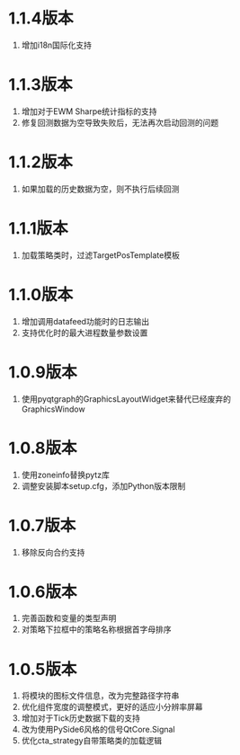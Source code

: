 # 1.1.4版本

1. 增加i18n国际化支持

# 1.1.3版本

1. 增加对于EWM Sharpe统计指标的支持
2. 修复回测数据为空导致失败后，无法再次启动回测的问题

# 1.1.2版本

1. 如果加载的历史数据为空，则不执行后续回测

# 1.1.1版本

1. 加载策略类时，过滤TargetPosTemplate模板

# 1.1.0版本

1. 增加调用datafeed功能时的日志输出
2. 支持优化时的最大进程数量参数设置

# 1.0.9版本

1. 使用pyqtgraph的GraphicsLayoutWidget来替代已经废弃的GraphicsWindow

# 1.0.8版本

1. 使用zoneinfo替换pytz库
2. 调整安装脚本setup.cfg，添加Python版本限制

# 1.0.7版本

1. 移除反向合约支持

# 1.0.6版本

1. 完善函数和变量的类型声明
2. 对策略下拉框中的策略名称根据首字母排序


# 1.0.5版本

1. 将模块的图标文件信息，改为完整路径字符串
2. 优化组件宽度的调整模式，更好的适应小分辨率屏幕
3. 增加对于Tick历史数据下载的支持
4. 改为使用PySide6风格的信号QtCore.Signal
5. 优化cta_strategy自带策略类的加载逻辑

